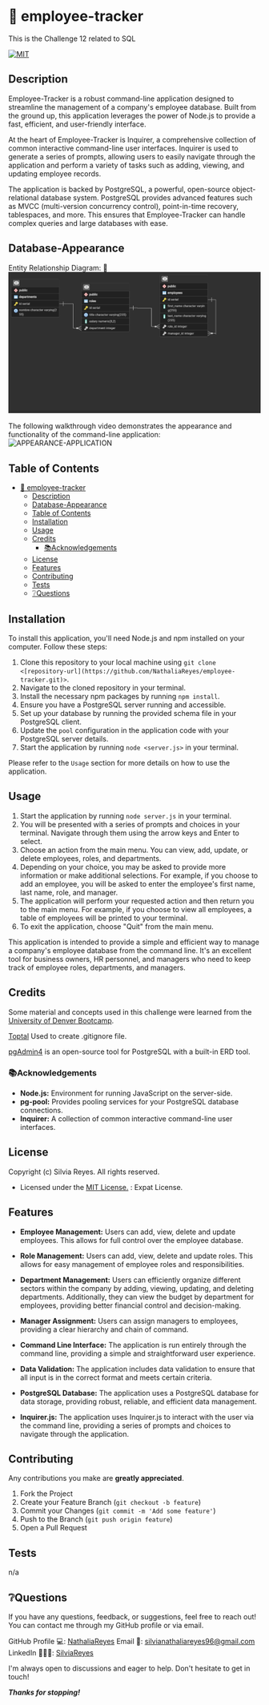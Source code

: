 # 💼 employee-tracker
This is the Challenge 12 related to SQL

[![MIT](https://img.shields.io/badge/License-MIT-blue.svg)](https://opensource.org/licenses/MIT)

## Description
Employee-Tracker is a robust command-line application designed to streamline the management of a company's employee database. Built from the ground up, this application leverages the power of Node.js to provide a fast, efficient, and user-friendly interface.

At the heart of Employee-Tracker is Inquirer, a comprehensive collection of common interactive command-line user interfaces. Inquirer is used to generate a series of prompts, allowing users to easily navigate through the application and perform a variety of tasks such as adding, viewing, and updating employee records.

The application is backed by PostgreSQL, a powerful, open-source object-relational database system. PostgreSQL provides advanced features such as MVCC (multi-version concurrency control), point-in-time recovery, tablespaces, and more. This ensures that Employee-Tracker can handle complex queries and large databases with ease.

## Database-Appearance

Entity Relationship Diagram:
📍![ERD](/assets/tracker_db_ERD.pgerd.png)

The following walkthrough video demonstrates the appearance and functionality of the command-line application:
![APPEARANCE-APPLICATION](https://drive.google.com/file/d/10Q_1zJsEHmWYEO4CZdIW1xfc8Usbbe_J/view)

## Table of Contents
- [💼 employee-tracker](#-employee-tracker)
  - [Description](#description)
  - [Database-Appearance](#database-appearance)
  - [Table of Contents](#table-of-contents)
  - [Installation](#installation)
  - [Usage](#usage)
  - [Credits](#credits)
    - [📚Acknowledgements](#acknowledgements)
  - [License](#license)
  - [Features](#features)
  - [Contributing](#contributing)
  - [Tests](#tests)
  - [❔Questions](#questions)

## Installation

To install this application, you'll need Node.js and npm installed on your computer. Follow these steps:

1. Clone this repository to your local machine using `git clone <[repository-url](https://github.com/NathaliaReyes/employee-tracker.git)>`.
2. Navigate to the cloned repository in your terminal.
3. Install the necessary npm packages by running `npm install`.
4. Ensure you have a PostgreSQL server running and accessible.
5. Set up your database by running the provided schema file in your PostgreSQL client.
6. Update the `pool` configuration in the application code with your PostgreSQL server details.
7. Start the application by running `node <server.js>` in your terminal.

Please refer to the `Usage` section for more details on how to use the application.

## Usage

1. Start the application by running `node server.js` in your terminal.
2. You will be presented with a series of prompts and choices in your terminal. Navigate through them using the arrow keys and Enter to select.
3. Choose an action from the main menu. You can view, add, update, or delete employees, roles, and departments.
4. Depending on your choice, you may be asked to provide more information or make additional selections. For example, if you choose to add an employee, you will be asked to enter the employee's first name, last name, role, and manager.
5. The application will perform your requested action and then return you to the main menu. For example, if you choose to view all employees, a table of employees will be printed to your terminal.
6. To exit the application, choose "Quit" from the main menu.

This application is intended to provide a simple and efficient way to manage a company's employee database from the command line. It's an excellent tool for business owners, HR personnel, and managers who need to keep track of employee roles, departments, and managers.

## Credits

Some material and concepts used in this challenge were learned from the [University of Denver Bootcamp](https://bootcamp.du.edu/coding/).

[Toptal](https://www.toptal.com/developers/gitignore) Used to create .gitignore file.

[pgAdmin4](https://www.pgadmin.org/) is an open-source tool for PostgreSQL with a built-in ERD tool.

### 📚Acknowledgements

- **Node.js:** Environment for running JavaScript on the server-side.
- **pg-pool:** Provides pooling services for your PostgreSQL database connections.
- **Inquirer:** A collection of common interactive command-line user interfaces.

## License

Copyright (c) Silvia Reyes. All rights reserved.

+ Licensed under the [MIT License.](https://opensource.org/licenses/MIT) : Expat License.


## Features

+ **Employee Management:** Users can add, view, delete and update employees. This allows for full control over the employee database.

+ **Role Management:** Users can add, view, delete and update roles. This allows for easy management of employee roles and responsibilities.

+ **Department Management:** Users can efficiently organize different sectors within the company by adding, viewing, updating, and deleting departments. Additionally, they can view the budget by department for employees, providing better financial control and decision-making.

+ **Manager Assignment:** Users can assign managers to employees, providing a clear hierarchy and chain of command.

+ **Command Line Interface:** The application is run entirely through the command line, providing a simple and straightforward user experience.

+ **Data Validation:** The application includes data validation to ensure that all input is in the correct format and meets certain criteria.

+ **PostgreSQL Database:** The application uses a PostgreSQL database for data storage, providing robust, reliable, and efficient data management.

+ **Inquirer.js:** The application uses Inquirer.js to interact with the user via the command line, providing a series of prompts and choices to navigate through the application.

## Contributing

Any contributions you make are **greatly appreciated**.

1. Fork the Project
2. Create your Feature Branch (`git checkout -b feature`)
3. Commit your Changes (`git commit -m 'Add some feature'`)
4. Push to the Branch (`git push origin feature`)
5. Open a Pull Request

## Tests

n/a

## ❔Questions
If you have any questions, feedback, or suggestions, feel free to reach out! You can contact me through my GitHub profile or via email.

GitHub Profile 💻: [NathaliaReyes](https://github.com/NathaliaReyes)
Email 📧: silvianathaliareyes96@gmail.com
LinkedIn 👩🏻‍💻: [SilviaReyes](https://www.linkedin.com/in/silvia-reyes-2b907123b/)

I'm always open to discussions and eager to help. Don't hesitate to get in touch!



***Thanks for stopping!***